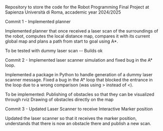 Repository to store the code for the Robot Programming Final Project at Sapienza Università di Roma, accademic year 2024/2025

Commit 1 - Implemented planner

Implemented planner that once received a laser scan of the surroundings of the robot, computes the local distance map, compares it with its current global map
and plans a path from start to goal using A*. 

To be tested with dummy laser scan -- Builds ok

Commit 2 - Implemented laser scanner simulation and fixed bug in the A* loop.

Implemented a package in Python to handle generation of a dummy laser scanner message. 
Fixed a bug in the A* loop that blocked the entrance in the loop due to a wrong comparison (was using > instead of <).

To be implemented: 
    Publishing of obstacles so that they can be visualized through rviz
    Drawing of obstacles directly on the map

Commit 3 - Updated Laser Scanner to receive Interactive Marker position

Updated the laser scanner so that it receives the marker position, understands that there is now an obstacle there and publish a new scan.
